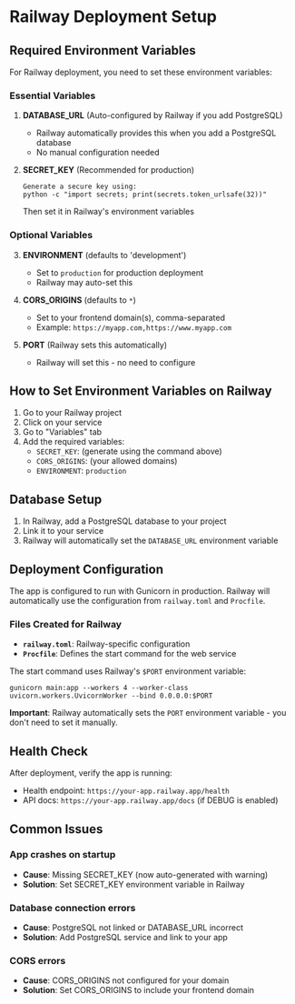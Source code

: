 # Railway Deployment Setup

## Required Environment Variables

For Railway deployment, you need to set these environment variables:

### Essential Variables

1. **DATABASE_URL** (Auto-configured by Railway if you add PostgreSQL)
   - Railway automatically provides this when you add a PostgreSQL database
   - No manual configuration needed

2. **SECRET_KEY** (Recommended for production)
   ```
   Generate a secure key using:
   python -c "import secrets; print(secrets.token_urlsafe(32))"
   ```
   Then set it in Railway's environment variables

### Optional Variables

3. **ENVIRONMENT** (defaults to 'development')
   - Set to `production` for production deployment
   - Railway may auto-set this

4. **CORS_ORIGINS** (defaults to `*`)
   - Set to your frontend domain(s), comma-separated
   - Example: `https://myapp.com,https://www.myapp.com`

5. **PORT** (Railway sets this automatically)
   - Railway will set this - no need to configure

## How to Set Environment Variables on Railway

1. Go to your Railway project
2. Click on your service
3. Go to "Variables" tab
4. Add the required variables:
   - `SECRET_KEY`: (generate using the command above)
   - `CORS_ORIGINS`: (your allowed domains)
   - `ENVIRONMENT`: `production`

## Database Setup

1. In Railway, add a PostgreSQL database to your project
2. Link it to your service
3. Railway will automatically set the `DATABASE_URL` environment variable

## Deployment Configuration

The app is configured to run with Gunicorn in production. Railway will automatically use the configuration from `railway.toml` and `Procfile`.

### Files Created for Railway
- **`railway.toml`**: Railway-specific configuration
- **`Procfile`**: Defines the start command for the web service

The start command uses Railway's `$PORT` environment variable:
```
gunicorn main:app --workers 4 --worker-class uvicorn.workers.UvicornWorker --bind 0.0.0.0:$PORT
```

**Important**: Railway automatically sets the `PORT` environment variable - you don't need to set it manually.

## Health Check

After deployment, verify the app is running:
- Health endpoint: `https://your-app.railway.app/health`
- API docs: `https://your-app.railway.app/docs` (if DEBUG is enabled)

## Common Issues

### App crashes on startup
- **Cause**: Missing SECRET_KEY (now auto-generated with warning)
- **Solution**: Set SECRET_KEY environment variable in Railway

### Database connection errors
- **Cause**: PostgreSQL not linked or DATABASE_URL incorrect
- **Solution**: Add PostgreSQL service and link to your app

### CORS errors
- **Cause**: CORS_ORIGINS not configured for your domain
- **Solution**: Set CORS_ORIGINS to include your frontend domain
